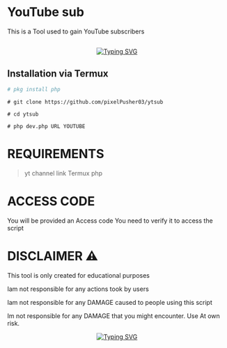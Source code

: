 # YouTube sub
This is a Tool used to gain YouTube subscribers 
  
 ## <!-- Typing SVG --> 
 <p align="center"> 
     <a href="https://github.com/47hxl-53r"> 
         <img 
 src="https://readme-typing-svg.herokuapp.com/?size=35&width=800&lines=YouTube+free+subscribers+by+the+developer+03" 
             alt="Typing SVG" 
         /> 
     </a> 
 </p> 
  
 ## Installation via Termux 
 
 ```bash 
# pkg install php 
```
```
# git clone https://github.com/pixelPusher03/ytsub
```
```
# cd ytsub 
```
```
# php dev.php URL YOUTUBE
 ``` 
  
  # REQUIREMENTS 
 > yt channel link
 >Termux
 > php
 
 # ACCESS CODE 
 You will be provided an Access code 
 You need to verify it to access the script 
  
 # DISCLAIMER ⚠️ 
 This tool is only created for educational purposes 
  
 Iam not responsible for any actions took by users 
  
 Iam not responsible for any DAMAGE caused to people using this script 
  
 Im not responsible for any DAMAGE that you might encounter. Use At own risk. 
 
 <p align="center"> 
     <a href="https://github.com/47hxl-53r"> 
         <img 
 src="https://readme-typing-svg.herokuapp.com/?size=35&width=800&lines=YouTube+free+subscribers+by+the+developer+03" 
             alt="Typing SVG" 
         /> 
     </a> 
 </p> 
 </div>
 
 </div>

